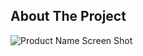 <!-- ABOUT THE PROJECT -->
## About The Project

<a name="tabs">![Product Name Screen Shot](https://drive.google.com/file/d/1QKJ7QRxFEitfdxNRM4GE2kwkAq-sZ-Ko/view?usp=share_link)</a>
